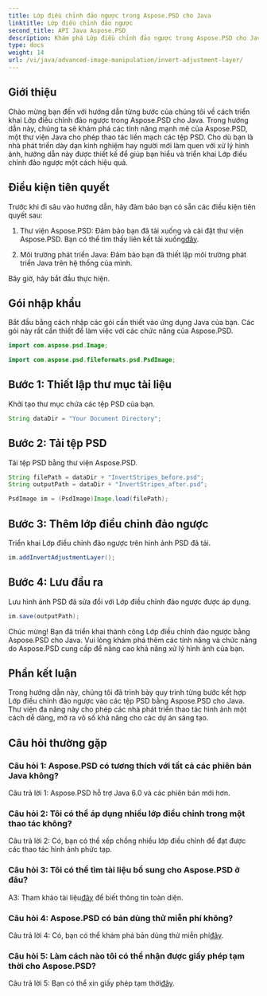 ```yaml
---
title: Lớp điều chỉnh đảo ngược trong Aspose.PSD cho Java
linktitle: Lớp điều chỉnh đảo ngược
second_title: API Java Aspose.PSD
description: Khám phá Lớp điều chỉnh đảo ngược trong Aspose.PSD cho Java. Một thư viện Java mạnh mẽ để thao tác tệp PSD liền mạch.
type: docs
weight: 14
url: /vi/java/advanced-image-manipulation/invert-adjustment-layer/
---
```

## Giới thiệu

Chào mừng bạn đến với hướng dẫn từng bước của chúng tôi về cách triển khai Lớp điều chỉnh đảo ngược trong Aspose.PSD cho Java. Trong hướng dẫn này, chúng ta sẽ khám phá các tính năng mạnh mẽ của Aspose.PSD, một thư viện Java cho phép thao tác liền mạch các tệp PSD. Cho dù bạn là nhà phát triển dày dạn kinh nghiệm hay người mới làm quen với xử lý hình ảnh, hướng dẫn này được thiết kế để giúp bạn hiểu và triển khai Lớp điều chỉnh đảo ngược một cách hiệu quả.

## Điều kiện tiên quyết

Trước khi đi sâu vào hướng dẫn, hãy đảm bảo bạn có sẵn các điều kiện tiên quyết sau:

1. Thư viện Aspose.PSD: Đảm bảo bạn đã tải xuống và cài đặt thư viện Aspose.PSD. Bạn có thể tìm thấy liên kết tải xuống[đây](https://releases.aspose.com/psd/java/).

2. Môi trường phát triển Java: Đảm bảo bạn đã thiết lập môi trường phát triển Java trên hệ thống của mình.

Bây giờ, hãy bắt đầu thực hiện.

## Gói nhập khẩu

Bắt đầu bằng cách nhập các gói cần thiết vào ứng dụng Java của bạn. Các gói này rất cần thiết để làm việc với các chức năng của Aspose.PSD.

```java
import com.aspose.psd.Image;

import com.aspose.psd.fileformats.psd.PsdImage;
```

## Bước 1: Thiết lập thư mục tài liệu

Khởi tạo thư mục chứa các tệp PSD của bạn.

```java
String dataDir = "Your Document Directory";
```

## Bước 2: Tải tệp PSD

Tải tệp PSD bằng thư viện Aspose.PSD.

```java
String filePath = dataDir + "InvertStripes_before.psd";
String outputPath = dataDir + "InvertStripes_after.psd";

PsdImage im = (PsdImage)Image.load(filePath);
```

## Bước 3: Thêm lớp điều chỉnh đảo ngược

Triển khai Lớp điều chỉnh đảo ngược trên hình ảnh PSD đã tải.

```java
im.addInvertAdjustmentLayer();
```

## Bước 4: Lưu đầu ra

Lưu hình ảnh PSD đã sửa đổi với Lớp điều chỉnh đảo ngược được áp dụng.

```java
im.save(outputPath);
```

Chúc mừng! Bạn đã triển khai thành công Lớp điều chỉnh đảo ngược bằng Aspose.PSD cho Java. Vui lòng khám phá thêm các tính năng và chức năng do Aspose.PSD cung cấp để nâng cao khả năng xử lý hình ảnh của bạn.

## Phần kết luận

Trong hướng dẫn này, chúng tôi đã trình bày quy trình từng bước kết hợp Lớp điều chỉnh đảo ngược vào các tệp PSD bằng Aspose.PSD cho Java. Thư viện đa năng này cho phép các nhà phát triển thao tác hình ảnh một cách dễ dàng, mở ra vô số khả năng cho các dự án sáng tạo.

## Câu hỏi thường gặp

### Câu hỏi 1: Aspose.PSD có tương thích với tất cả các phiên bản Java không?

Câu trả lời 1: Aspose.PSD hỗ trợ Java 6.0 và các phiên bản mới hơn.

### Câu hỏi 2: Tôi có thể áp dụng nhiều lớp điều chỉnh trong một thao tác không?

Câu trả lời 2: Có, bạn có thể xếp chồng nhiều lớp điều chỉnh để đạt được các thao tác hình ảnh phức tạp.

### Câu hỏi 3: Tôi có thể tìm tài liệu bổ sung cho Aspose.PSD ở đâu?

 A3: Tham khảo tài liệu[đây](https://reference.aspose.com/psd/java/) để biết thông tin toàn diện.

### Câu hỏi 4: Aspose.PSD có bản dùng thử miễn phí không?

 Câu trả lời 4: Có, bạn có thể khám phá bản dùng thử miễn phí[đây](https://releases.aspose.com/).

### Câu hỏi 5: Làm cách nào tôi có thể nhận được giấy phép tạm thời cho Aspose.PSD?

Câu trả lời 5: Bạn có thể xin giấy phép tạm thời[đây](https://purchase.aspose.com/temporary-license/).